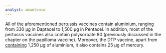 ```yaml
---
analyst: amantonio
---
```


All of the aforementioned pertussis vaccines contain aluminium, ranging from 330 μg in Daptacel to 1,500 μg in Pentacel. In addition, most of the pertussis vaccines also contain polysorbate 80 (previously discussed in the chapter on the papilloma vaccine). Moreover, the DTP vaccine, apart from [containing](http://www.who.int/immunization_standards/vaccine_quality/pq_125_126_127_dtp_sii_PI.pdf) 1,250 μg of aluminium, it also contains 25 μg of mercury.
